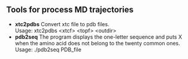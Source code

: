## Tools for process MD trajectories
  * **xtc2pdbs**  Convert xtc file to pdb files.<br>
     Usage: xtc2pdbs \<xtcf\> \<topf\> \<outdir\>
  * **pdb2seq** The program displays the one-letter sequence and puts X when the amino acid does not belong to the twenty common ones. <br>
     Usage:
	./pdb2seq PDB_file

